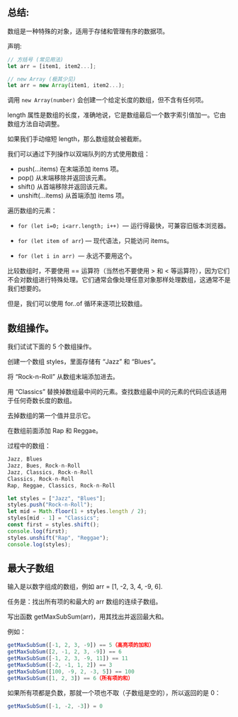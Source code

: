 ## 总结:

数组是一种特殊的对象，适用于存储和管理有序的数据项。

声明:

```js
// 方括号 (常见用法)
let arr = [item1, item2...];
```

```js
// new Array (极其少见)
let arr = new Array(item1, item2...);
```

调用 `new Array(number)` 会创建一个给定长度的数组，但不含有任何项。

length 属性是数组的长度，准确地说，它是数组最后一个数字索引值加一。它由数组方法自动调整。

如果我们手动缩短 length，那么数组就会被截断。

我们可以通过下列操作以双端队列的方式使用数组：

- push(...items) 在末端添加 items 项。
- pop() 从末端移除并返回该元素。
- shift() 从首端移除并返回该元素。
- unshift(...items) 从首端添加 items 项。

遍历数组的元素：

- `for (let i=0; i<arr.length; i++) `— 运行得最快，可兼容旧版本浏览器。

- `for (let item of arr`) — 现代语法，只能访问 items。

- `for (let i in arr) `— 永远不要用这个。

比较数组时，不要使用 == 运算符（当然也不要使用 > 和 < 等运算符），因为它们不会对数组进行特殊处理。它们通常会像处理任意对象那样处理数组，这通常不是我们想要的。

但是，我们可以使用 for..of 循环来逐项比较数组。

## 数组操作。

我们试试下面的 5 个数组操作。

创建一个数组 styles，里面存储有 “Jazz” 和 “Blues”。

将 “Rock-n-Roll” 从数组末端添加进去。

用 “Classics” 替换掉数组最中间的元素。查找数组最中间的元素的代码应该适用于任何奇数长度的数组。

去掉数组的第一个值并显示它。

在数组前面添加 Rap 和 Reggae。

过程中的数组：

```js
Jazz, Blues
Jazz, Bues, Rock-n-Roll
Jazz, Classics, Rock-n-Roll
Classics, Rock-n-Roll
Rap, Reggae, Classics, Rock-n-Roll
```

```js
let styles = ["Jazz", "Blues"];
styles.push("Rock-n-Roll");
let mid = Math.floor(1 + styles.length / 2);
styles[mid - 1] = "Classics";
const first = styles.shift();
console.log(first);
styles.unshift("Rap", "Reggae");
console.log(styles);
```

## 最大子数组

输入是以数字组成的数组，例如 arr = [1, -2, 3, 4, -9, 6].

任务是：找出所有项的和最大的 arr 数组的连续子数组。

写出函数 getMaxSubSum(arr)，用其找出并返回最大和。

例如：

```js
getMaxSubSum([-1, 2, 3, -9]) == 5（高亮项的加和）
getMaxSubSum([2, -1, 2, 3, -9]) == 6
getMaxSubSum([-1, 2, 3, -9, 11]) == 11
getMaxSubSum([-2, -1, 1, 2]) == 3
getMaxSubSum([100, -9, 2, -3, 5]) == 100
getMaxSubSum([1, 2, 3]) == 6（所有项的和）
```
如果所有项都是负数，那就一个项也不取（子数组是空的），所以返回的是 0：
```js
getMaxSubSum([-1, -2, -3]) = 0
```
